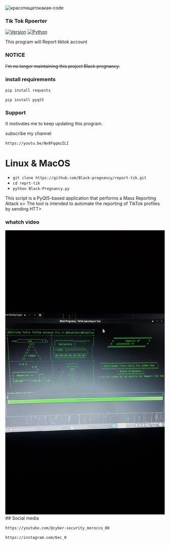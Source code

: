 ![красотищатокакая-code](https://user-images.githubusercontent.com/88341460/189535591-84f204da-08af-4989-821f-e6608902a4a1.gif)

### Tik Tok Rpoerter 

[![Version](https://img.shields.io/badge/Version-3.1.0-green)]()
[![Python](https://img.shields.io/badge/Python-v3.9-yellow)]()

This program will Report tiktok account 

### NOTICE

~~I'm no longer maintaining this project Black pregnancy.~~

### install requirements

```
pip install requests

```
```
pip install pyqt5

```
### Support                                                  

It motivates me to keep updating this program.

subscribe my channel

```                                                                 
https://youtu.be/Nx0FqqmzZLI

```                                                                       
  
# Linux & MacOS

* ```git clone https://github.com/Black-pregnancy/report-tik.git```
* ```cd reprt-tik```
* ```python Black-Pregnancy.py```


This script is a PyQt5-based application that performs a Mass Reporting Attack o>
The tool is intended to automate the reporting of TikTok profiles by sending HTT>

### whatch video 
<img src="./slva.png" alt="ig">
## Social media

```
https://youtube.com/@cyber-security_morocco_00

```

```
https://instagram.com/6ec_0

```
